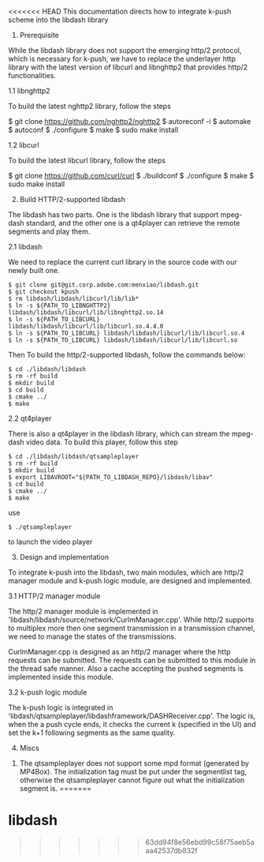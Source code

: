 <<<<<<< HEAD
This documentation directs how to integrate k-push scheme into the libdash library

1. Prerequisite

While the libdash library does not support the emerging http/2 protocol, which is necessary for
k-push, we have to replace the underlayer http library with the latest version of libcurl and
libnghttp2 that provides http/2 functionalities.

1.1 libnghttp2

To build the latest nghttp2 library, follow the steps

   $ git clone https://github.com/nghttp2/nghttp2
   $ autoreconf -i
   $ automake
   $ autoconf
   $ ./configure
   $ make
   $ sudo make install


1.2 libcurl

To build the latest libcurl library, follow the steps

   $ git clone https://github.com/curl/curl
   $ ./buildconf
   $ ./configure 
   $ make
   $ sudo make install


2. Build HTTP/2-supported libdash

The libdash has two parts. One is the libdash library that support mpeg-dash standard, and
the other one is a qt4player can retrieve the remote segments and play them.

2.1 libdash

We need to replace the current curl library in the source code with our newly built one.

    $ git clone git@git.corp.adobe.com:menxiao/libdash.git
    $ git checkout kpush
    $ rm libdash/libdash/libcurl/lib/lib*
    $ ln -s ${PATH_TO_LIBNGHTTP2} libdash/libdash/libcurl/lib/libnghttp2.so.14
    $ ln -s ${PATH_TO_LIBCURL} libdash/libdash/libcurl/lib/libcurl.so.4.4.0
    $ ln -s ${PATH_TO_LIBCURL} libdash/libdash/libcurl/lib/libcurl.so.4
    $ ln -s ${PATH_TO_LIBCURL} libdash/libdash/libcurl/lib/libcurl.so

Then To build the http/2-supported libdash, follow the commands below:

    $ cd ./libdash/libdash
    $ rm -rf build
    $ mkdir build
    $ cd build
    $ cmake ../
    $ make

2.2 qt4player

There is also a qt4player in the libdash library, which can stream the mpeg-dash video data. To
build this player, follow this step

    $ cd ./libdash/libdash/qtsampleplayer
    $ rm -rf build
    $ mkdir build
    $ export LIBAVROOT="${PATH_TO_LIBDASH_REPO}/libdash/libav"
    $ cd build
    $ cmake ../
    $ make

use

    $ ./qtsampleplayer

to launch the video player

3. Design and implementation

To integrate k-push into the libdash, two main modules, which are http/2 manager module and
k-push logic module, are designed and implemented.

3.1 HTTP/2 manager module

The http/2 manager module is implemented in
'libdash/libdash/source/network/CurlmManager.cpp'. While http/2 supports to multiplex more then
one segment transmission in a transmission channel, we need to manage the states of the
transmissions.

CurlmManager.cpp is designed as an http/2 manager where the http requests can be submitted. The
requests can be submitted to this module in the thread safe manner. Also a cache accepting the
pushed segments is implemented inside this module.

3.2 k-push logic module

The k-push logic is integrated in
'libdash/qtsampleplayer/libdashframework/DASHReceiver.cpp'. The logic is, when the a push cycle
ends, it checks the current k (specified in the UI) and set the k+1 following segments as the
same quality.

4. Miscs

1) The qtsampleplayer does not support some mpd format (generated by MP4Box). The
initialization tag must be put under the segmentlist tag, otherwise the qtsampleplayer cannot
figure out what the initialization segment is.
=======
# libdash
>>>>>>> 63dd94f8e56ebd99c58f75aeb5aaa42537db832f
